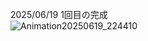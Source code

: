 2025/06/19 1回目の完成<br>
![Animation20250619_224410](https://github.com/user-attachments/assets/04694d8d-3482-4703-9555-744ca227f8b0)<br>


